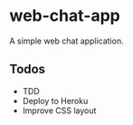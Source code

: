 # web-chat-app

A simple web chat application.

## Todos

- TDD
- Deploy to Heroku
- Improve CSS layout
